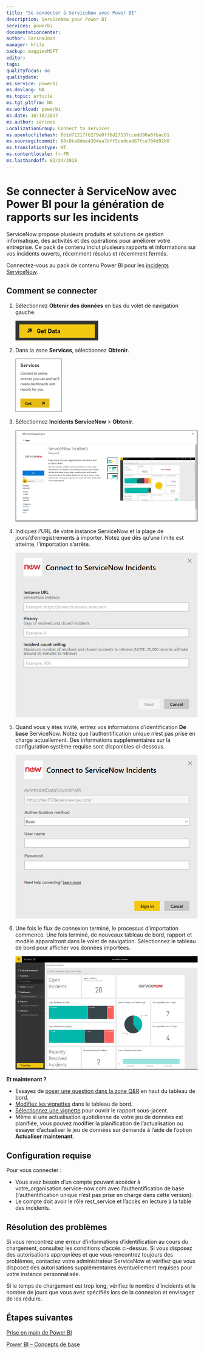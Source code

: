 ```yaml
---
title: "Se connecter à ServiceNow avec Power BI"
description: ServiceNow pour Power BI
services: powerbi
documentationcenter: 
author: SarinaJoan
manager: kfile
backup: maggiesMSFT
editor: 
tags: 
qualityfocus: no
qualitydate: 
ms.service: powerbi
ms.devlang: NA
ms.topic: article
ms.tgt_pltfrm: NA
ms.workload: powerbi
ms.date: 10/16/2017
ms.author: sarinas
LocalizationGroup: Connect to services
ms.openlocfilehash: 8b1d72217f6279e0ff6d27537ccedd90a6fbac61
ms.sourcegitcommit: 88c8ba8dee4384ea7bff5cedcad67fce784d92b0
ms.translationtype: HT
ms.contentlocale: fr-FR
ms.lasthandoff: 02/24/2018
---
```

# <a name="connect-to-servicenow-with-power-bi-for-incident-reporting"></a>Se connecter à ServiceNow avec Power BI pour la génération de rapports sur les incidents
ServiceNow propose plusieurs produits et solutions de gestion informatique, des activités et des opérations pour améliorer votre entreprise. Ce pack de contenu inclut plusieurs rapports et informations sur vos incidents ouverts, récemment résolus et récemment fermés.  

Connectez-vous au pack de contenu Power BI pour les [incidents ServiceNow](https://app.powerbi.com/getdata/services/servicenow).

## <a name="how-to-connect"></a>Comment se connecter
1. Sélectionnez **Obtenir des données** en bas du volet de navigation gauche.
   
   ![](media/service-connect-to-servicenow/pbi_getdata.png) 
2. Dans la zone **Services**, sélectionnez **Obtenir**.
   
   ![](media/service-connect-to-servicenow/pbi_getservices.png) 
3. Sélectionnez **Incidents ServiceNow** \> **Obtenir**.
   
   ![](media/service-connect-to-servicenow/connect.png)
4. Indiquez l’URL de votre instance ServiceNow et la plage de jours/d’enregistrements à importer. Notez que dès qu’une limite est atteinte, l’importation s’arrête.
   
   ![](media/service-connect-to-servicenow/params.png)
5. Quand vous y êtes invité, entrez vos informations d’identification **De base** ServiceNow. Notez que l’authentification unique n’est pas prise en charge actuellement. Des informations supplémentaires sur la configuration système requise sont disponibles ci-dessous.
   
   ![](media/service-connect-to-servicenow/creds.png)
6. Une fois le flux de connexion terminé, le processus d’importation commence. Une fois terminé, de nouveaux tableau de bord, rapport et modèle apparaîtront dans le volet de navigation. Sélectionnez le tableau de bord pour afficher vos données importées.
   
    ![](media/service-connect-to-servicenow/dashboard.png)

**Et maintenant ?**

* Essayez de [poser une question dans la zone Q&R](power-bi-q-and-a.md) en haut du tableau de bord.
* [Modifiez les vignettes](service-dashboard-edit-tile.md) dans le tableau de bord.
* [Sélectionnez une vignette](service-dashboard-tiles.md) pour ouvrir le rapport sous-jacent.
* Même si une actualisation quotidienne de votre jeu de données est planifiée, vous pouvez modifier la planification de l’actualisation ou essayer d’actualiser le jeu de données sur demande à l’aide de l’option **Actualiser maintenant**.

## <a name="system-requirements"></a>Configuration requise
Pour vous connecter :  

* Vous avez besoin d’un compte pouvant accéder à votre_organisation.service-now.com avec l’authentification de base (l’authentification unique n’est pas prise en charge dans cette version).  
* Le compte doit avoir le rôle rest_service et l’accès en lecture à la table des incidents.  

## <a name="troubleshooting"></a>Résolution des problèmes
Si vous rencontrez une erreur d’informations d’identification au cours du chargement, consultez les conditions d’accès ci-dessus. Si vous disposez des autorisations appropriées et que vous rencontrez toujours des problèmes, contactez votre administrateur ServiceNow et vérifiez que vous disposez des autorisations supplémentaires éventuellement requises pour votre instance personnalisée.

Si le temps de chargement est trop long, vérifiez le nombre d’incidents et le nombre de jours que vous avez spécifiés lors de la connexion et envisagez de les réduire.

## <a name="next-steps"></a>Étapes suivantes
[Prise en main de Power BI](service-get-started.md)

[Power BI – Concepts de base](service-basic-concepts.md)

